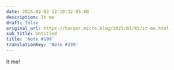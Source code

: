 ```yaml
---
date: 2025-02-02 22:10:32-05:00
description: It me
draft: false
original_url: https://harper.micro.blog/2025/02/02/it-me.html
sub_title: Untitled
title: 'Note #199'
translationKey: 'Note #199'
---
```


It me!